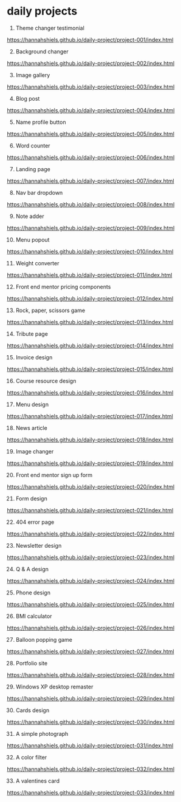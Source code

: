 # daily projects

1. Theme changer testimonial

https://hannahshiels.github.io/daily-project/project-001/index.html

2. Background changer 

https://hannahshiels.github.io/daily-project/project-002/index.html

3. Image gallery

https://hannahshiels.github.io/daily-project/project-003/index.html

4. Blog post

https://hannahshiels.github.io/daily-project/project-004/index.html

5. Name profile button

https://hannahshiels.github.io/daily-project/project-005/index.html

6. Word counter 

https://hannahshiels.github.io/daily-project/project-006/index.html

7. Landing page

https://hannahshiels.github.io/daily-project/project-007/index.html

8. Nav bar dropdown 

https://hannahshiels.github.io/daily-project/project-008/index.html

9. Note adder 

https://hannahshiels.github.io/daily-project/project-009/index.html

10. Menu popout 

https://hannahshiels.github.io/daily-project/project-010/index.html

11. Weight converter

https://hannahshiels.github.io/daily-project/project-011/index.html

12. Front end mentor pricing components 

https://hannahshiels.github.io/daily-project/project-012/index.html

13. Rock, paper, scissors game 

https://hannahshiels.github.io/daily-project/project-013/index.html

14. Tribute page

https://hannahshiels.github.io/daily-project/project-014/index.html

15. Invoice design 

https://hannahshiels.github.io/daily-project/project-015/index.html

16. Course resource design 

https://hannahshiels.github.io/daily-project/project-016/index.html

17. Menu design

https://hannahshiels.github.io/daily-project/project-017/index.html

18. News article 

https://hannahshiels.github.io/daily-project/project-018/index.html

19. Image changer 

https://hannahshiels.github.io/daily-project/project-019/index.html

20. Front end mentor sign up form 

https://hannahshiels.github.io/daily-project/project-020/index.html

21. Form design 

https://hannahshiels.github.io/daily-project/project-021/index.html

22. 404 error page 

https://hannahshiels.github.io/daily-project/project-022/index.html

23. Newsletter design 

https://hannahshiels.github.io/daily-project/project-023/index.html

24. Q & A design 

https://hannahshiels.github.io/daily-project/project-024/index.html

25. Phone design 

https://hannahshiels.github.io/daily-project/project-025/index.html

26. BMI calculator

https://hannahshiels.github.io/daily-project/project-026/index.html

27. Balloon popping game

https://hannahshiels.github.io/daily-project/project-027/index.html

28. Portfolio site

https://hannahshiels.github.io/daily-project/project-028/index.html

29. Windows XP desktop remaster

https://hannahshiels.github.io/daily-project/project-029/index.html

30. Cards design

https://hannahshiels.github.io/daily-project/project-030/index.html

31. A simple photograph

https://hannahshiels.github.io/daily-project/project-031/index.html

32. A color filter

https://hannahshiels.github.io/daily-project/project-032/index.html

33. A valentines card

https://hannahshiels.github.io/daily-project/project-033/index.html





























